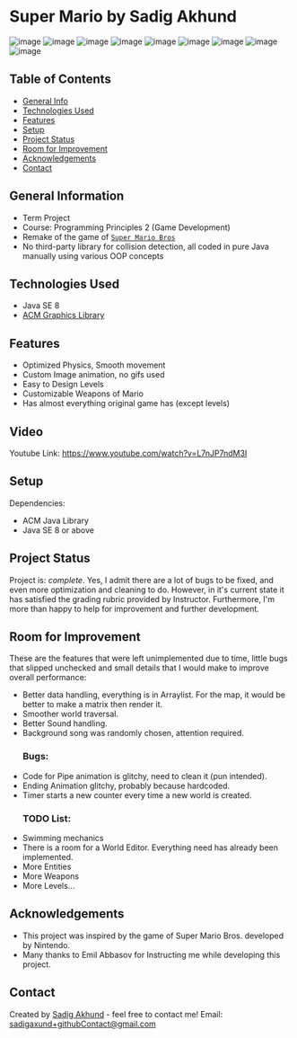 # Super Mario by Sadig Akhund

![image](https://flat.badgen.net/github/stars/sadigaxund/SuperMarioGame)
![image](https://flat.badgen.net/github/watchers/sadigaxund/SuperMarioGame)
![image](https://flat.badgen.net/github/forks/sadigaxund/SuperMarioGame)
![image](https://flat.badgen.net/github/issues/sadigaxund/SuperMarioGame)
![image](https://flat.badgen.net/github/commits/sadigaxund/SuperMarioGame)
![image](https://flat.badgen.net/github/branches/sadigaxund/SuperMarioGame)
![image](https://flat.badgen.net/github/releases/sadigaxund/SuperMarioGame)
![image](https://flat.badgen.net/github/license/sadigaxund/SuperMarioGame)
![image](https://flat.badgen.net/github/contributors/sadigaxund/SuperMarioGame)



## Table of Contents
* [General Info](#general-information)
* [Technologies Used](#technologies-used)
* [Features](#features)
* [Setup](#setup)
* [Project Status](#project-status)
* [Room for Improvement](#room-for-improvement)
* [Acknowledgements](#acknowledgements)
* [Contact](#contact)

## General Information
- Term Project
- Course: Programming Principles 2 (Game Development)
- Remake of the game of <a href="https://en.wikipedia.org/wiki/Super_Mario_Bros." target="_blank">`Super Mario Bros`</a>
- No third-party library for collision detection, all coded in pure Java manually using various OOP concepts


## Technologies Used
- Java SE 8
- <a href="https://cs.stanford.edu/people/eroberts/jtf/javadoc/student/" >ACM Graphics Library</a>


## Features
- Optimized Physics, Smooth movement
- Custom Image animation, no gifs used
- Easy to Design Levels
- Customizable Weapons of Mario
- Has almost everything original game has (except levels)


## Video
Youtube Link: https://www.youtube.com/watch?v=L7nJP7ndM3I


## Setup
Dependencies: 
  - ACM Java Library
  - Java SE 8 or above 



## Project Status
Project is: _complete_. 
Yes, I admit there are a lot of bugs to be fixed, and even more optimization and cleaning to do. However, in it's current state it has satisfied the grading rubric provided by Instructor. Furthermore, I'm more than happy to help for improvement and further development.


## Room for Improvement
These are the features that were left unimplemented due to time, little bugs that slipped unchecked and small details that I would make to improve overall performance:
  - Better data handling, everything is in Arraylist. For the map, it would be better to make a matrix then render it.
  - Smoother world traversal.
  - Better Sound handling.
  - Background song was randomly chosen, attention required.
  <br><h3>Bugs:</h3>
  - Code for Pipe animation is glitchy, need to clean it (pun intended).
  - Ending Animation glitchy, probably because hardcoded.
  - Timer starts a new counter every time a new world is created.
  <br><h3>TODO List:</h3> 
  - Swimming mechanics
  - There is a room for a World Editor. Everything need has already been implemented.
  - More Entities
  - More Weapons
  - More Levels...


## Acknowledgements
- This project was inspired by the game of Super Mario Bros. developed by Nintendo. 
- Many thanks to Emil Abbasov for Instructing me while developing this project.


## Contact
Created by [Sadig Akhund](https://github.com/sadigaxund) - feel free to contact me!
Email: sadigaxund+githubContact@gmail.com



